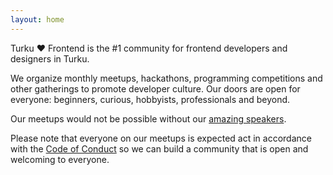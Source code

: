 ```yaml
---
layout: home
---
```


Turku &hearts; Frontend is the #1 community for frontend developers and designers in Turku.

We organize monthly meetups, hackathons, programming competitions and other gatherings to promote developer culture. Our doors are open for everyone: beginners, curious, hobbyists, professionals and beyond.

Our meetups would not be possible without our [amazing speakers](/speakers).

Please note that everyone on our meetups is expected act in accordance with the [Code of Conduct](/code-of-conduct) so we can build a community that is open and welcoming to everyone.
